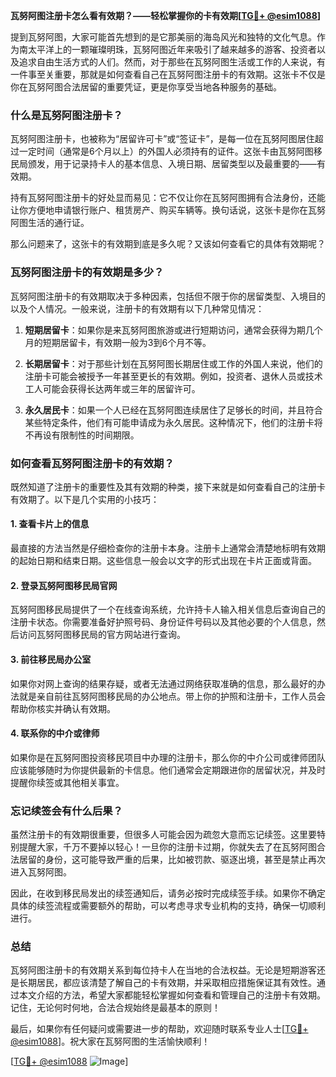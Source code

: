 **瓦努阿图注册卡怎么看有效期？——轻松掌握你的卡有效期[[TG💪+ @esim1088](https://t.me/s/esim1088)]**

提到瓦努阿图，大家可能首先想到的是它那美丽的海岛风光和独特的文化气息。作为南太平洋上的一颗璀璨明珠，瓦努阿图近年来吸引了越来越多的游客、投资者以及追求自由生活方式的人们。然而，对于那些在瓦努阿图生活或工作的人来说，有一件事至关重要，那就是如何查看自己在瓦努阿图注册卡的有效期。这张卡不仅是你在瓦努阿图合法居留的重要凭证，更是你享受当地各种服务的基础。

### **什么是瓦努阿图注册卡？**

瓦努阿图注册卡，也被称为“居留许可卡”或“签证卡”，是每一位在瓦努阿图居住超过一定时间（通常是6个月以上）的外国人必须持有的证件。这张卡由瓦努阿图移民局颁发，用于记录持卡人的基本信息、入境日期、居留类型以及最重要的——有效期。

持有瓦努阿图注册卡的好处显而易见：它不仅让你在瓦努阿图拥有合法身份，还能让你方便地申请银行账户、租赁房产、购买车辆等。换句话说，这张卡是你在瓦努阿图生活的通行证。

那么问题来了，这张卡的有效期到底是多久呢？又该如何查看它的具体有效期呢？

### **瓦努阿图注册卡的有效期是多少？**

瓦努阿图注册卡的有效期取决于多种因素，包括但不限于你的居留类型、入境目的以及个人情况。一般来说，注册卡的有效期有以下几种常见情况：

1. **短期居留卡**：如果你是来瓦努阿图旅游或进行短期访问，通常会获得为期几个月的短期居留卡，有效期一般为3到6个月不等。
   
2. **长期居留卡**：对于那些计划在瓦努阿图长期居住或工作的外国人来说，他们的注册卡可能会被授予一年甚至更长的有效期。例如，投资者、退休人员或技术工人可能会获得长达两年或三年的居留许可。

3. **永久居民卡**：如果一个人已经在瓦努阿图连续居住了足够长的时间，并且符合某些特定条件，他们有可能申请成为永久居民。这种情况下，他们的注册卡将不再设有限制性的时间期限。

### **如何查看瓦努阿图注册卡的有效期？**

既然知道了注册卡的重要性及其有效期的种类，接下来就是如何查看自己的注册卡有效期了。以下是几个实用的小技巧：

#### **1. 查看卡片上的信息**
最直接的方法当然是仔细检查你的注册卡本身。注册卡上通常会清楚地标明有效期的起始日期和结束日期。这些信息一般会以文字的形式出现在卡片正面或背面。

#### **2. 登录瓦努阿图移民局官网**
瓦努阿图移民局提供了一个在线查询系统，允许持卡人输入相关信息后查询自己的注册卡状态。你需要准备好护照号码、身份证件号码以及其他必要的个人信息，然后访问瓦努阿图移民局的官方网站进行查询。

#### **3. 前往移民局办公室**
如果你对网上查询的结果存疑，或者无法通过网络获取准确的信息，那么最好的办法就是亲自前往瓦努阿图移民局的办公地点。带上你的护照和注册卡，工作人员会帮助你核实并确认有效期。

#### **4. 联系你的中介或律师**
如果你是在瓦努阿图投资移民项目中办理的注册卡，那么你的中介公司或律师团队应该能够随时为你提供最新的卡信息。他们通常会定期跟进你的居留状况，并及时提醒你续签或其他相关事宜。

### **忘记续签会有什么后果？**

虽然注册卡的有效期很重要，但很多人可能会因为疏忽大意而忘记续签。这里要特别提醒大家，千万不要掉以轻心！一旦你的注册卡过期，你就失去了在瓦努阿图合法居留的身份，这可能导致严重的后果，比如被罚款、驱逐出境，甚至是禁止再次进入瓦努阿图。

因此，在收到移民局发出的续签通知后，请务必按时完成续签手续。如果你不确定具体的续签流程或需要额外的帮助，可以考虑寻求专业机构的支持，确保一切顺利进行。

### **总结**

瓦努阿图注册卡的有效期关系到每位持卡人在当地的合法权益。无论是短期游客还是长期居民，都应该清楚了解自己的卡有效期，并采取相应措施保证其有效性。通过本文介绍的方法，希望大家都能轻松掌握如何查看和管理自己的注册卡有效期。记住，无论何时何地，合法合规始终是最基本的原则！

最后，如果你有任何疑问或需要进一步的帮助，欢迎随时联系专业人士[[TG💪+ @esim1088](https://t.me/s/esim1088)]。祝大家在瓦努阿图的生活愉快顺利！

[[TG💪+ @esim1088](https://t.me/s/esim1088) ![Image](https://i.postimg.cc/4NQfJmqS/Snipaste-2025-05-13-00-14-12.png)]